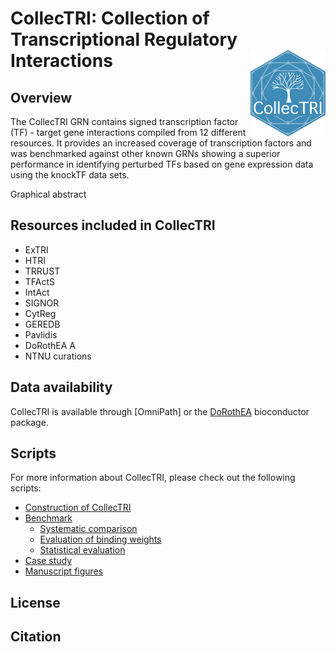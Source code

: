 # CollecTRI: **Collec**tion of **T**ranscriptional **R**egulatory **I**nteractions <img src="man/figures/CollecTRI_logo.png" align="right" width="120" />

<!-- badges: start -->
<!-- badges: end -->

## Overview
The CollecTRI GRN contains signed transcription factor (TF) - target gene 
interactions compiled from 12 different resources. It provides 
an increased coverage of transcription factors and was benchmarked against 
other known GRNs showing a superior performance in identifying perturbed TFs 
based on gene expression data using the knockTF data sets.


Graphical abstract


## Resources included in CollecTRI
- ExTRI
- HTRI
- TRRUST
- TFActS
- IntAct
- SIGNOR
- CytReg
- GEREDB
- Pavlidis
- DoRothEA A
- NTNU curations


## Data availability 
CollecTRI is available through 
[OmniPath] or the 
[DoRothEA](http://bioconductor.org/packages/release/data/experiment/html/dorothea.html) 
bioconductor package.


## Scripts
For more information about CollecTRI, please check out the following scripts:

- [Construction of CollecTRI](https://github.com/saezlab/CollecTRI/tree/main/scripts/CollecTRI)
- [Benchmark](https://github.com/saezlab/CollecTRI/tree/main/scripts/benchmark)
  - [Systematic comparison](https://github.com/saezlab/CollecTRI/blob/main/scripts/benchmark/benchmark.ipynb)
  - [Evaluation of binding weights](https://github.com/saezlab/CollecTRI/blob/main/scripts/benchmark/benchmark_weights.ipynb)
  - [Statistical evaluation](https://github.com/saezlab/CollecTRI/blob/main/scripts/benchmark/statistics.R)
- [Case study](https://github.com/saezlab/CollecTRI/blob/main/scripts/Case_study/case_study.R)
- [Manuscript figures](https://github.com/saezlab/CollecTRI/blob/main/scripts/figures/figures_manuscript.R)



## License


## Citation
> 
